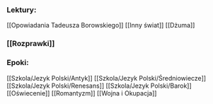 
### Lektury:
[[Opowiadania Tadeusza Borowskiego]]
[[Inny świat]]
[[Dżuma]]

### [[Rozprawki]]


### Epoki:
[[Szkola/Jezyk Polski/Antyk]]
[[Szkola/Jezyk Polski/Średniowiecze]]
[[Szkola/Jezyk Polski/Renesans]]
[[Szkola/Jezyk Polski/Barok]]
[[Oświecenie]]
[[Romantyzm]]
[[Wojna i Okupacja]]